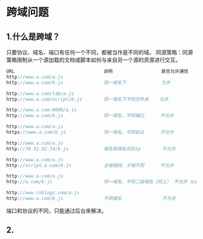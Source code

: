 # 跨域问题
## 1.什么是跨域？
只要协议、域名、端口有任何一个不同，都被当作是不同的域。
同源策略：同源策略限制从一个源加载的文档或脚本如何与来自另一个源的资源进行交互。
```javascript
URL                                 说明                  是否允许通信
http://www.a.com/a.js
http://www.a.com/b.js               同一域名下             允许

http://www.a.com/lab/a.js
http://www.a.com/script/b.js        同一域名下不同文件夹    允许

http://www.a.com:8000/a.js
http://www.a.com/b.js               同一域名，不同端口      不允许

http://www.a.com/a.js
https://www.a.com/b.js              同一域名，不同协议      不允许

http://www.a.com/a.js
http://70.32.92.74/b.js             域名和域名对应ip        不允许

http://www.a.com/a.js
http://script.a.com/b.js            主域相同，子域不同      不允许

http://www.a.com/a.js
http://a.com/b.js                   同一域名，不同二级域名（同上） 不允许（cookie这种情况下也不允许访问）

http://www.cnblogs.com/a.js
http://www.a.com/b.js               不同域名               不允许
```
端口和协议的不同，只能通过后台来解决。
## 2.
